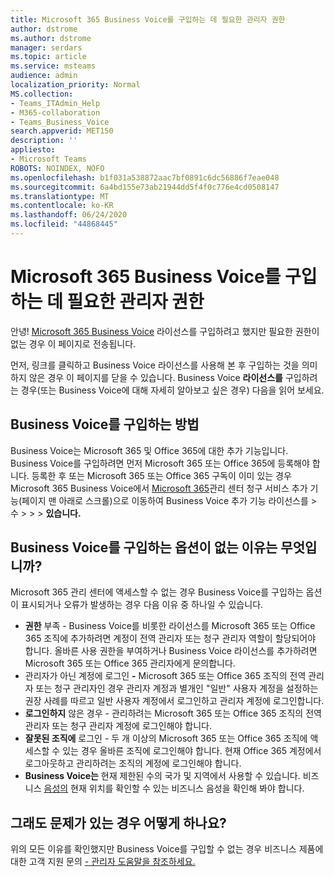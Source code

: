 ```yaml
---
title: Microsoft 365 Business Voice를 구입하는 데 필요한 관리자 권한
author: dstrome
ms.author: dstrome
manager: serdars
ms.topic: article
ms.service: msteams
audience: admin
localization_priority: Normal
MS.collection:
- Teams_ITAdmin_Help
- M365-collaboration
- Teams_Business_Voice
search.appverid: MET150
description: ''
appliesto:
- Microsoft Teams
ROBOTS: NOINDEX, NOFO
ms.openlocfilehash: b1f031a538872aac7bf0891c6dc56886f7eae048
ms.sourcegitcommit: 6a4bd155e73ab21944dd5f4f0c776e4cd0508147
ms.translationtype: MT
ms.contentlocale: ko-KR
ms.lasthandoff: 06/24/2020
ms.locfileid: "44868445"
---
```

# <a name="admin-permissions-needed-to-buy-microsoft-365-business-voice"></a>Microsoft 365 Business Voice를 구입하는 데 필요한 관리자 권한

안녕! [Microsoft 365 Business Voice](../whats-business-voice.md) 라이선스를 구입하려고 했지만 필요한 권한이 없는 경우 이 페이지로 전송됩니다.

먼저, 링크를 클릭하고 Business Voice 라이선스를 사용해 본 후 구입하는 것을 의미하지 않은 경우 이 페이지를 닫을 수 있습니다. Business Voice **라이선스를** 구입하려는 경우(또는 Business Voice에 대해 자세히 알아보고 싶은 경우) 다음을 읽어 보세요.

## <a name="how-can-i-buy-business-voice"></a>Business Voice를 구입하는 방법

Business Voice는 Microsoft 365 및 Office 365에 대한 추가 기능입니다. Business Voice를 구입하려면 먼저 Microsoft 365 또는 Office 365에 등록해야 합니다. 등록한 후 또는 Microsoft 365 또는 Office 365 구독이 이미 있는 경우 Microsoft 365 Business Voice에서 [Microsoft 365](https://admin.microsoft.com)관리 센터 청구 서비스 추가 기능(페이지 맨 아래로 스크롤)으로 이동하여 Business Voice 추가 기능 라이선스를 > 수  >    >    >   **있습니다.**

## <a name="why-dont-i-see-an-option-to-buy-business-voice"></a>Business Voice를 구입하는 옵션이 없는 이유는 무엇입니까?

Microsoft 365 관리 센터에 액세스할 수 없는 경우 Business Voice를 구입하는 옵션이 표시되거나 오류가 발생하는 경우 다음 이유 중 하나일 수 있습니다.

- **권한** 부족 - Business Voice를 비롯한 라이선스를 Microsoft 365 또는 Office 365 조직에 추가하려면 계정이 전역 관리자 또는 청구 관리자 역할이 할당되어야 합니다. 올바른 사용 권한을 부여하거나 Business Voice 라이선스를 추가하려면 Microsoft 365 또는 Office 365 관리자에게 문의합니다.
- 관리자가 아닌 계정에 로그인 **-** Microsoft 365 또는 Office 365 조직의 전역 관리자 또는 청구 관리자인 경우 관리자 계정과 별개인 "일반" 사용자 계정을 설정하는 권장 사례를 따르고 일반 사용자 계정에서 로그인하고 관리자 계정에 로그인합니다.
- **로그인하지** 않은 경우 - 관리하려는 Microsoft 365 또는 Office 365 조직의 전역 관리자 또는 청구 관리자 계정에 로그인해야 합니다.
- **잘못된 조직에** 로그인 - 두 개 이상의 Microsoft 365 또는 Office 365 조직에 액세스할 수 있는 경우 올바른 조직에 로그인해야 합니다. 현재 Office 365 계정에서 로그아웃하고 관리하려는 조직의 계정에 로그인해야 합니다.
- **Business Voice는** 현재 제한된 수의 국가 및 지역에서 사용할 수 있습니다. 비즈니스 [음성의](../whats-business-voice.md) 현재 위치를 확인할 수 있는 비즈니스 음성을 확인해 봐야 합니다.

## <a name="what-if-im-still-having-trouble"></a>그래도 문제가 있는 경우 어떻게 하나요?

위의 모든 이유를 확인했지만 Business Voice를 구입할 수 없는 경우 비즈니스 제품에 대한 고객 지원 문의 [- 관리자 도움말을 참조하세요.](https://docs.microsoft.com/microsoft-365/admin/contact-support-for-business-products)
